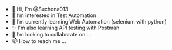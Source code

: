 - 👋 Hi, I’m @Suchona013
- 👀 I’m interested in Test Automation
- 🌱 I’m currently learning Web Automation (selenium with python)
- ✨ I'm also learning API testing with Postman
- 💞️ I’m looking to collaborate on ...
- 📫 How to reach me ...

<!---
Suchona013/Suchona013 is a ✨ special ✨ repository because its `README.md` (this file) appears on your GitHub profile.
You can click the Preview link to take a look at your changes.
--->
